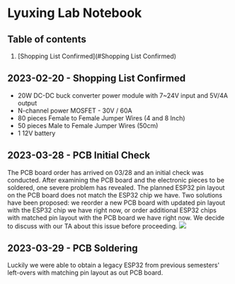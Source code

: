 # Lyuxing Lab Notebook
## Table of contents
1. [Shopping List Confirmed](#Shopping List Confirmed)


## <a name="Shopping List Confirmed"></a> 2023-02-20 - Shopping List Confirmed 
- 20W DC-DC buck converter power module with 7~24V input and 5V/4A output
- N-channel power MOSFET - 30V / 60A
- 80 pieces Female to Female Jumper Wires (4 and 8 Inch)
- 50 pieces Male to Female Jumper Wires (50cm)
- 1 12V battery


## 2023-03-28 - PCB Initial Check
The PCB board order has arrived on 03/28 and an initial check was conducted. After examining the PCB board and the electronic pieces to be soldered, one severe problem has revealed. The planned ESP32 pin layout on the PCB board does not match the ESP32 chip we have. Two solutions have been proposed: we reorder a new PCB board with updated pin layout with the ESP32 chip we have right now, or order additional ESP32 chips with matched pin layout with the PCB board we have right now. We decide to discuss with our TA about this issue before proceeding. 
![](PCB_unsoldered.jpg)

## 2023-03-29 - PCB Soldering
Luckily we were able to obtain a legacy ESP32 from previous semesters' left-overs with matching pin layout as out PCB board.